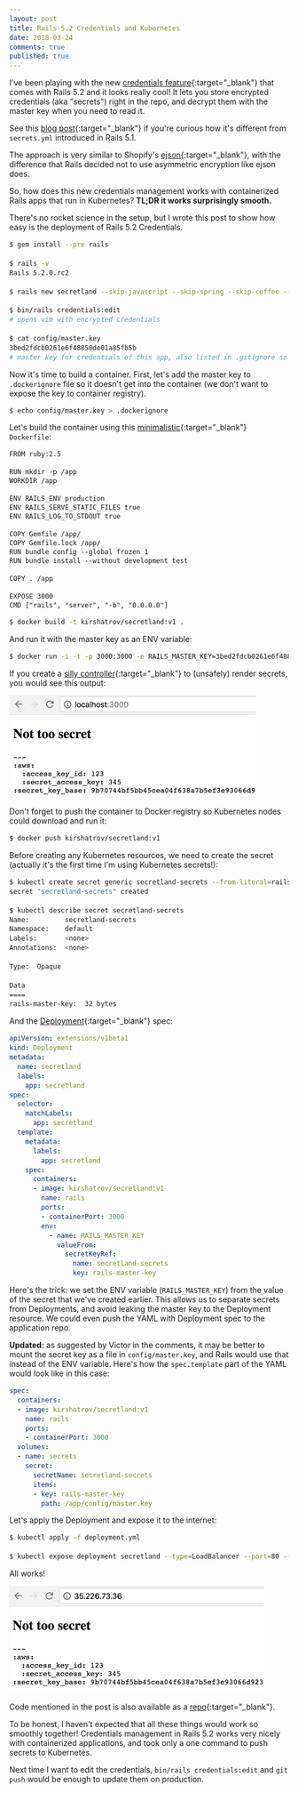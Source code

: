 ```yaml
---
layout: post
title: Rails 5.2 Credentials and Kubernetes
date: 2018-03-24
comments: true
published: true
---
```


I've been playing with the new [credentials feature](https://github.com/rails/rails/pull/30067){:target="_blank"} that comes with Rails 5.2 and it looks really cool! It lets you store encrypted credentials (aka "secrets") right in the repo, and decrypt them with the master key when you need to read it.

See this [blog post](https://www.engineyard.com/blog/rails-encrypted-credentials-on-rails-5.2){:target="_blank"} if you're curious how it's different from `secrets.yml` introduced in Rails 5.1.

The approach is very similar to Shopify's [ejson](https://github.com/Shopify/ejson){:target="_blank"}, with the difference that Rails decided not to use asymmetric encryption like ejson does.

So, how does this new credentials management works with containerized Rails apps that run in Kubernetes? **TL;DR it works surprisingly smooth.**

There's no rocket science in the setup, but I wrote this post to show how easy is the deployment of Rails 5.2 Credentials.

```bash
$ gem install --pre rails

$ rails -v
Rails 5.2.0.rc2

$ rails new secretland --skip-javascript --skip-spring --skip-coffee --skip-turbolinks --skip-action-cable

$ bin/rails credentials:edit
# opens vim with encrypted credentials

$ cat config/master.key
3bed2fdcb0261e6f48850de01a85fb5b
# master key for credentials of this app, also listed in .gitignore so it's not pushed to git
```

Now it's time to build a container. First, let's add the master key to `.dockerignore` file so it doesn't get into the container (we don't want to expose the key to container registry).

```bash
$ echo config/master.key > .dockerignore
```

Let's build the container using this [minimalistic](https://www.engineyard.com/blog/using-docker-for-rails){:target="_blank"} `Dockerfile`:

```
FROM ruby:2.5

RUN mkdir -p /app
WORKDIR /app

ENV RAILS_ENV production
ENV RAILS_SERVE_STATIC_FILES true
ENV RAILS_LOG_TO_STDOUT true

COPY Gemfile /app/
COPY Gemfile.lock /app/
RUN bundle config --global frozen 1
RUN bundle install --without development test

COPY . /app

EXPOSE 3000
CMD ["rails", "server", "-b", "0.0.0.0"]
```

```bash
$ docker build -t kirshatrov/secretland:v1 .
```

And run it with the master key as an ENV variable:

```bash
$ docker run -i -t -p 3000:3000 -e RAILS_MASTER_KEY=3bed2fdcb0261e6f48850de01a85fb5b kirshatrov/secretland:v1
```

If you create a [silly controller](https://github.com/kirs/secretland/blob/master/app/controllers/helloworld_controller.rb#L3){:target="_blank"} to (unsafely) render secrets, you would see this output:

<img src="/assets/post-images/rails-credentials/local.png" width="445" height="183" style="margin: 0 auto;" />

Don't forget to push the container to Docker registry so Kubernetes nodes could download and run it:

```bash
$ docker push kirshatrov/secretland:v1
```

Before creating any Kubernetes resources, we need to create the secret (actually it's the first time I'm using Kubernetes secrets!):

```bash
$ kubectl create secret generic secretland-secrets --from-literal=rails-master-key=3bed2fdcb0261e6f48850de01a85fb5b
secret "secretland-secrets" created

$ kubectl describe secret secretland-secrets
Name:         secretland-secrets
Namespace:    default
Labels:       <none>
Annotations:  <none>

Type:  Opaque

Data
====
rails-master-key:  32 bytes
```

And the [Deployment](https://kubernetes.io/docs/concepts/workloads/controllers/deployment/){:target="_blank"} spec:

```yaml
apiVersion: extensions/v1beta1
kind: Deployment
metadata:
  name: secretland
  labels:
    app: secretland
spec:
  selector:
    matchLabels:
      app: secretland
  template:
    metadata:
      labels:
        app: secretland
    spec:
      containers:
      - image: kirshatrov/secretland:v1
        name: rails
        ports:
        - containerPort: 3000
        env:
          - name: RAILS_MASTER_KEY
            valueFrom:
              secretKeyRef:
                name: secretland-secrets
                key: rails-master-key
```

Here's the trick: we set the ENV variable (`RAILS_MASTER_KEY`) from the value of the secret that we've created earlier. This allows us to separate secrets from Deployments, and avoid leaking the master key to the Deployment resource. We could even push the YAML with Deployment spec to the application repo.

**Updated:** as suggested by Victor in the comments, it may be better to mount the secret key as a file in `config/master.key`, and Rails would use that instead of the ENV variable. Here's how the `spec.template` part of the YAML would look like in this case:

```yaml
spec:
  containers:
  - image: kirshatrov/secretland:v1
    name: rails
    ports:
    - containerPort: 3000
  volumes:
  - name: secrets
    secret:
      secretName: secretland-secrets
      items:
      - key: rails-master-key
        path: /app/config/master.key
```

Let's apply the Deployment and expose it to the internet:

```bash
$ kubectl apply -f deployment.yml

$ kubectl expose deployment secretland --type=LoadBalancer --port=80 --target-port=3000
```

All works!

<img src="/assets/post-images/rails-credentials/prod.png" width="459" height="192" style="margin: 0 auto;" />


Code mentioned in the post is also available as a [repo](https://github.com/kirs/secretland){:target="_blank"}.

To be honest, I haven't expected that all these things would work so smoothly together! Credentials management in Rails 5.2 works very nicely with containerized applications, and took only a one command to push secrets to Kubernetes.

Next time I want to edit the credentials, `bin/rails credentials:edit` and `git push` would be enough to update them on production.
